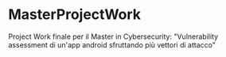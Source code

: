 # MasterProjectWork

Project Work finale per il Master in Cybersecurity:
"Vulnerability assessment di un'app android sfruttando più vettori di attacco"
